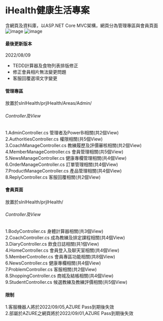 # iHealth健康生活專案
含網頁及資料庫，以ASP.NET Core MVC架構，網頁分為管理專區與會員頁面
![image](https://github.com/iHealth-MSIT141/slnIHealth/blob/master/homepage.jpg)
![image](https://github.com/iHealth-MSIT141/slnIHealth/blob/master/adminpage.jpg)
#### 最後更新版本 
2022/08/09
* TEDD計算器及食物列表排版修正  
* 修正會員相片無法變更問題  
* 客服回覆選項文字變更  
#### 管理專區  
放置於slnIHealth/prjIHealth/Areas/Admin/  
###### Controller及View
1.AdminController.cs          管理者及PowerBi相關(共2個View)  
2.AuthoritiesController.cs    權限相關(共5個View)  
3.CoachManageController.cs    教練履歷及評價審核相關(共2個View)  
4.MemberManageController.cs   會員管理相關(共5個View)  
5.NewsManageController.cs     健康專欄管理相關(共4個View)  
6.OrderManageController.cs    訂單管理相關(共4個View)  
7.ProductManageController.cs  產品管理相關(共4個View)  
8.ReplyController.cs          客服回覆相關(共2個View)  
#### 會員頁面
放置於slnIHealth/prjIHealth/
###### Controller及View
1.BodyController.cs     身體計算器相關(共3個View)   
2.CoachController.cs    成為教練及排定課程相關(共4個View)  
3.DiaryController.cs    飲食日誌相關(共1個View)  
4.HomeController.cs     會員登入及聊天室相關(共4個View)  
5.MemberController.cs   會員專區功能相關(共8個View)  
6.NewsController.cs     健康專欄相關(共4個View)  
7.ProblemController.cs  客服相關(共2個View)  
8.ShoppingController.cs 商城及結帳相關(共4個View)  
9.StudentController.cs 候選教練及教練評價相關(共5個View)  
#### 限制
1.客服機器人將於2022/09/05,AZURE Pass到期後失效  
2.部屬於AZURE之網頁將於2022/09/01,AZURE Pass到期後失效  
